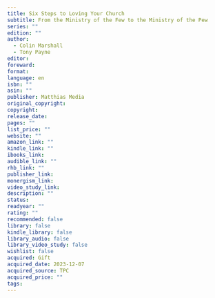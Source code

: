 ```yaml
---
title: Six Steps to Loving Your Church
subtitle: From the Ministry of the Few to the Ministry of the Pew
series: ""
edition: ""
author:
  - Colin Marshall
  - Tony Payne
editor: 
foreward: 
format: 
language: en
isbn: ""
asin: ""
publisher: Matthias Media
original_copyright: 
copyright: 
release_date: 
pages: ""
list_price: ""
website: ""
amazon_link: ""
kindle_link: ""
ibooks_link: 
audible_link: ""
rhb_link: ""
publisher_link: 
monergism_link: 
video_study_link: 
description: ""
status: 
readyear: ""
rating: ""
recommended: false
library: false
kindle_library: false
library_audio: false
library_video_study: false
wishlist: false
acquired: Gift
acquired_date: 2023-12-07
acquired_source: TPC
acquired_price: ""
tags:
---
```

